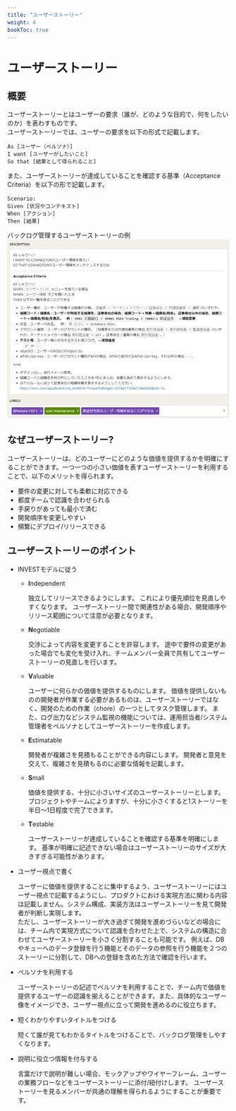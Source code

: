 ```yaml
---
title: "ユーザーストーリー"
weight: 4
bookToc: true
---
```


# ユーザーストーリー

## 概要
ユーザーストーリーとはユーザーの要求（誰が、どのような目的で、何をしたいのか）を表わすものです。  
ユーザーストーリーでは、ユーザーの要求を以下の形式で記載します。
```
As [ユーザー（ペルソナ）]
I want [ユーザーがしたいこと]
So that [結果として得られること]
```
また、ユーザーストーリーが達成していることを確認する基準（Acceptance Criteria）を以下の形で記載します。
```
Scenario:
Given [状況やコンテキスト]
When [アクション]
Then [結果]
```

バックログ管理するユーザーストーリーの例
![userStory](userStory.png)

## なぜユーザーストーリー?
ユーザーストーリーは、どのユーザーにどのような価値を提供するかを明確にすることができます。一つ一つの小さい価値を表すユーザーストーリーを利用することで、以下のメリットを得られます。
- 要件の変更に対しても柔軟に対応できる
- 都度チームで認識を合わせられる
- 手戻りがあっても最小で済む
- 開発順序を変更しやすい
- 頻繁にデプロイ/リリースできる

## ユーザーストーリーのポイント
- INVESTモデルに従う
  - **I**ndependent

    独立してリリースできるようにします。
    これにより優先順位を見直しやすくなります。
    ユーザーストーリー間で関連性がある場合、開発順序やリリース範囲について注意が必要となります。

  - **N**egotiable

    交渉によって内容を変更することを許容します。
    途中で要件の変更があった場合でも変化を受け入れ、チームメンバー全員で共有してユーザーストーリーの見直しを行います。

  - **V**aluable

    ユーザーに何らかの価値を提供するものにします。
    価値を提供しないものの開発者が作業する必要があるものは、ユーザーストーリーではなく、開発のための作業（chore）の一つとしてタスク管理します。
    また、ログ出力などシステム監視の機能については、運用担当者/システム管理者をペルソナとしてユーザーストーリーを作成します。

  - **E**stimatable

    開発者が複雑さを見積もることができる内容にします。
    開発者と意見を交えて、複雑さを見積もるのに必要な情報を記載します。

  - **S**mall

    価値を提供する、十分に小さいサイズのユーザーストーリーとします。
    プロジェクトやチームによりますが、十分に小さくすると1ストーリーを半日〜1日程度で完了できます。

  - **T**estable

    ユーザーストーリーが達成していることを確認する基準を明確にします。
    基準が明確に記述できない場合はユーザーストーリーのサイズが大きすぎる可能性があります。

- ユーザー視点で書く  

  ユーザーに価値を提供することに集中するよう、ユーザーストーリーにはユーザー視点で記載するようにし、プロダクトにおける実現方法に関わる内容は記載しません。システム構成、実装方法はユーザーストーリーを見て開発者が判断し実現します。  
  ただし、ユーザーストーリーが大き過ぎて開発を進めづらいなどの場合には、チーム内で実現方式について認識を合わせた上で、システムの構造に合わせてユーザーストーリーを小さく分割することも可能です。
  例えば、DBやキューへのデータ登録を行う機能とそのデータの参照を行う機能を２つのストーリーに分割して、DBへの登録を含めた方法で確認を行います。

- ペルソナを利用する  

  ユーザーストーリーの記述でペルソナを利用することで、チーム内で価値を提供するユーザーの認識を揃えることができます。また、具体的なユーザー像をイメージでき、ユーザー視点に立って開発を進めるのに役立ちます。

- 短くわかりやすいタイトルをつける  

  短くて誰が見てもわかるタイトルをつけることで、バックログ管理をしやすくなります。

- 説明に役立つ情報を付与する  

  言葉だけで説明が難しい場合、モックアップやワイヤーフレーム、ユーザーの業務フローなどをユーザーストーリーに添付/紐付けします。
  ユーザーストーリーを見るメンバーが共通の理解を得られるようにすることが重要です。
